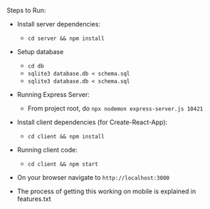 Steps to Run:
- Install server dependencies:
    - `cd server && npm install`

- Setup database
    - `cd db`
    - `sqlite3 database.db < schema.sql`
    - `sqlite3 database.db < schema.sql`

- Running Express Server:
    - From project root, do `npx nodemon express-server.js 10421`
    
- Install client dependencies (for Create-React-App):
    - `cd client && npm install`

- Running client code:
    - `cd client && npm start`

- On your browser navigate to `http://localhost:3000`

- The process of getting this working on mobile is explained in features.txt